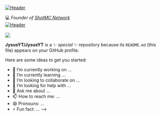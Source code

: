 [![Header](https://i.imgur.com/H27so1j.png)](https://www.youtube.com/channel/UCThgylWXZF5YvSZLI5-nWLg)


:computer: _Founder of [ShotMC Network](https://discord.gg/Z5CFdkSgBs)_
<br>
[![Header](https://i.imgur.com/AuMrUmR.png)](https://discord.gg/Z5CFdkSgBs)
<br>
<br>
![](https://discord-md-badge.vercel.app/api/shield/785588021357051925)

**JysusYT/JysusYT** is a ✨ _special_ ✨ repository because its `README.md` (this file) appears on your GitHub profile.

Here are some ideas to get you started:

- 🔭 I’m currently working on ...
- 🌱 I’m currently learning ...
- 👯 I’m looking to collaborate on ...
- 🤔 I’m looking for help with ...
- 💬 Ask me about ...
- 📫 How to reach me: ...
- 😄 Pronouns: ...
- ⚡ Fun fact: ...
-->
